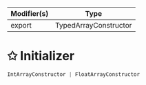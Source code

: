 | Modifier(s)                            | Type                     |
|----------------------------------------|--------------------------|
| export | TypedArrayConstructor |

# &#10025; Initializer

```ts
IntArrayConstructor | FloatArrayConstructor
```